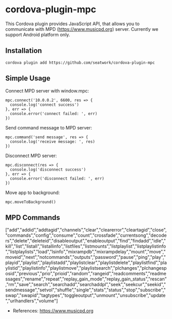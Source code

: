 # cordova-plugin-mpc

This Cordova plugin provides JavaScript API, that allows you to communicate with MPD (https://www.musicpd.org) server. Currently we support Android platform only.

## Installation

```
cordova plugin add https://github.com/seatwork/cordova-plugin-mpc
```

## Simple Usage

Connect MPD server with window.mpc: 
```
mpc.connect('10.0.0.2', 6600, res => {
  console.log('connect success')
}, err => {
  console.error('connect failed: ', err)
})
```

Send command message to MPD server:
```
mpc.command('send message', res => {
  console.log('receive message: ', res)
})
```

Disconnect MPD server:
```
mpc.disconnect(res => {
  console.log('disconnect success')
}, err => {
  console.error('disconnect failed: ', err)
})
```

Move app to background:
```
mpc.moveToBackground()
```

## MPD Commands

["add","addid","addtagid","channels","clear","clearerror","cleartagid","close","commands","config","consume","count","crossfade","currentsong","decoders","delete","deleteid","disableoutput","enableoutput","find","findadd","idle","kill","list","listall","listallinfo","listfiles","listmounts","listplaylist","listplaylistinfo","listplaylists","load","lsinfo","mixrampdb","mixrampdelay","mount","move","moveid","next","notcommands","outputs","password","pause","ping","play","playid","playlist","playlistadd","playlistclear","playlistdelete","playlistfind","playlistid","playlistinfo","playlistmove","playlistsearch","plchanges","plchangesposid","previous","prio","prioid","random","rangeid","readcomments","readmessages","rename","repeat","replay_gain_mode","replay_gain_status","rescan","rm","save","search","searchadd","searchaddpl","seek","seekcur","seekid","sendmessage","setvol","shuffle","single","stats","status","stop","subscribe","swap","swapid","tagtypes","toggleoutput","unmount","unsubscribe","update","urlhandlers","volume"]

- References: https://www.musicpd.org
